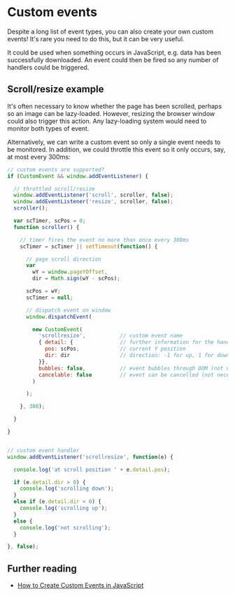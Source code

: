# Custom events

Despite a long list of event types, you can also create your own custom events! It's rare you need to do this, but it can be very useful.

It could be used when something occurs in JavaScript, e.g. data has been successfully downloaded. An event could then be fired so any number of handlers could be triggered.


## Scroll/resize example

It's often necessary to know whether the page has been scrolled, perhaps so an image can be lazy-loaded. However, resizing the browser window could also trigger this action. Any lazy-loading system would need to monitor both types of event.

Alternatively, we can write a custom event so only a single event needs to be monitored. In addition, we could throttle this event so it only occurs, say, at most every 300ms:


```javascript
// custom events are supported?
if (CustomEvent && window.addEventListener) {

  // throttled scroll/resize
  window.addEventListener('scroll', scroller, false);
  window.addEventListener('resize', scroller, false);
  scroller();

  var scTimer, scPos = 0;
  function scroller() {

    // timer fires the event no more than once every 300ms
    scTimer = scTimer || setTimeout(function() {

      // page scroll direction
      var
        wY = window.pageYOffset,
        dir = Math.sign(wY - scPos);

      scPos = wY;
      scTimer = null;

      // dispatch event on window
      window.dispatchEvent(

        new CustomEvent(
          'scrollresize',           // custom event name
          { detail: {               // further information for the handler
            pos: scPos,             // current Y position
            dir: dir                // direction: -1 for up, 1 for down, 0 for no scroll
          }},
          bubbles: false,           // event bubbles through DOM (not necessary here)
          cancelable: false         // event can be cancelled (not necessary here)
        )

      );

    }, 300);

  }

}


// custom event handler
window.addEventListener('scrollresize', function(e) {

  console.log('at scroll position ' + e.detail.pos);

  if (e.detail.dir > 0) {
    console.log('scrolling down');
  }
  else if (e.detail.dir < 0) {
    console.log('scrolling up');
  }
  else {
    console.log('not scrolling');
  }

}, false);


```

## Further reading

* [How to Create Custom Events in JavaScript](https://www.sitepoint.com/javascript-custom-events/)

